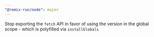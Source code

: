 ```yaml
---
"@remix-run/node": major
---
```


Stop exporting the `fetch` API in favor of using the version in the global scope - which is polyfilled via `installGlobals`
